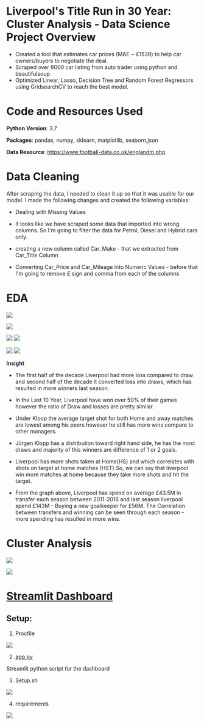 # Liverpool's Title Run in 30 Year: Cluster Analysis - Data Science Project Overview 

- Created a tool that estimates car prices (MAE ~ £1539) to help car owners/buyers to negotiate the deal. 
- Scraped over 8000 car listing from auto trader using python and beautifulsoup
- Optimized Linear, Lasso, Decision Tree and Random Forest Regressors using GridsearchCV to reach the best model.

# Code and Resources Used

**Python Version**: 3.7

**Packages**: pandas, numpy, sklearn, matplotlib, seaborn,json

**Data Resource**: https://www.football-data.co.uk/englandm.php
# Data Cleaning
After scraping the data, I needed to clean it up so that it was usable for our model. I made the following changes and created the following variables:

- Dealing with Missing Values

- It looks like we have scraped some data that imported into wrong columns. So I'm going to filter the data for Petrol, Diesel and Hybrid cars only.

- creating a new column called Car_Make - that we extracted from Car_Title Column

- Converting Car_Price and Car_Mileage into Numeric Values - before that I'm going to remove £ sign and comma from each of the columns

# EDA

![](Images/season2.png)

![](Images/manager.png)

![](Images/goal-match.png) ![](Images/goal.png)

![](Images/spending.png) ![](Images/corr.png)

**Insight**

- The first half of the decade Liverpool had more loss compared to draw and second half of the decade it converted loss into draws, which has resulted in more winners last season.

- In the Last 10 Year, Liverpool have won over 50% of their games however the ratio of Draw and losses are pretty similar.

- Under Kloop the average target shot for both Home and away matches are lowest among his peers however he still has more wins compare to other managers. 

- Jürgen Klopp has a distribution toward right hand side, he has the most draws and majority of this winners are difference of 1 or 2 goals.

- Liverpool has more shots taken at Home(HS) and which correlates with shots on target at home matches (HST).So, we can say that liverpool win more matches at home because they take more shots and hit the target.

- From the graph above, Liverpool has spend on average £43.5M in transfer each season between 2011-2016 and last season liverpool spend £143M - Buying a new goalkeeper for £56M. The Correlation between transfers and winning can be seen through each season - more spending has resulted in more wins.

# Cluster Analysis 

![](Images/k-meaning.png)

![](Images/dendrogram.png)


# [Streamlit Dashboard](https://liverpooldashboard.herokuapp.com/)

## Setup: 
1. Procfile

![](Images/Procfile.png)

2. [app.py](https://github.com/Jaspreetsm21/Liverpool_title_run/blob/master/app.py) 

Streamlit python script for the dashboard 

3. Setup.sh

![](/Images/setup.png)

4. requirements

![](Images/req.png)





